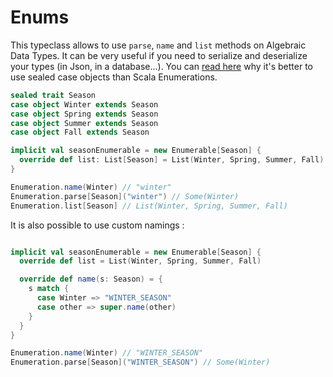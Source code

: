 # Enums

This typeclass allows to use `parse`, `name` and `list` methods on Algebraic Data Types. It can be very useful if you need to serialize and deserialize your types (in Json, in a database...).
You can [read here](https://underscore.io/blog/posts/2014/09/03/enumerations.html) why it's better to use sealed case objects than Scala Enumerations.

```scala
sealed trait Season
case object Winter extends Season
case object Spring extends Season
case object Summer extends Season
case object Fall extends Season

implicit val seasonEnumerable = new Enumerable[Season] {
  override def list: List[Season] = List(Winter, Spring, Summer, Fall)
}

Enumeration.name(Winter) // "winter"
Enumeration.parse[Season]("winter") // Some(Winter)
Enumeration.list[Season] // List(Winter, Spring, Summer, Fall)
```

It is also possible to use custom namings :

```scala

implicit val seasonEnumerable = new Enumerable[Season] {
  override def list = List(Winter, Spring, Summer, Fall)

  override def name(s: Season) = {
    s match {
      case Winter => "WINTER_SEASON"
      case other => super.name(other)
    }
  }
}

Enumeration.name(Winter) // "WINTER_SEASON"
Enumeration.parse[Season]("WINTER_SEASON") // Some(Winter)
```